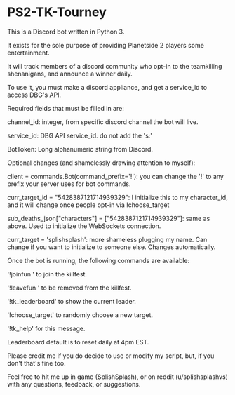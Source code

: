 # PS2-TK-Tourney
This is a Discord bot written in Python 3. 

It exists for the sole purpose of providing Planetside 2 players some entertainment.  

It will track members of a discord community who opt-in to the teamkilling shenanigans, and announce a winner daily. 

To use it, you must make a discord appliance, and get a service_id to access DBG's API. 

Required fields that must be filled in are: 

channel_id: integer, from specific discord channel the bot will live. 

service_id: DBG API service_id. do not add the 's:'

BotToken: Long alphanumeric string from Discord. 

Optional changes (and shamelessly drawing attention to myself): 

client = commands.Bot(command_prefix='!'): you can change the '!' to any prefix your server uses for bot commands. 

curr_target_id = "5428387121714939329": I initialize this to my character_id, and it will change once people opt-in via !choose_target 

sub_deaths_json["characters"] = ["5428387121714939329"]: same as above. Used to initialize the WebSockets connection. 

curr_target = 'splishsplash': more shameless plugging my name. Can change if you want to initialize to someone else. Changes automatically. 

Once the bot is running, the following commands are available: 

 '!joinfun <character name>' to join the killfest. 
 
 '!leavefun <character name>' to be removed from the killfest.
 
 '!tk_leaderboard' to show the current leader. 
 
 '!choose_target' to randomly choose a new target. 
 
 '!tk_help' for this message.
 
 Leaderboard default is to reset daily at 4pm EST. 
 
 
 Please credit me if you do decide to use or modify my script, but, if you don't that's fine too. 
 
 Feel free to hit me up in game (SplishSplash), or on reddit (u/splishsplashvs) with any questions, feedback, or suggestions. 
